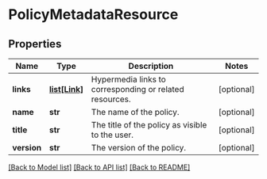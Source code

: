 # PolicyMetadataResource

## Properties
Name | Type | Description | Notes
------------ | ------------- | ------------- | -------------
**links** | [**list[Link]**](Link.md) | Hypermedia links to corresponding or related resources. | [optional] 
**name** | **str** | The name of the policy. | [optional] 
**title** | **str** | The title of the policy as visible to the user. | [optional] 
**version** | **str** | The version of the policy. | [optional] 

[[Back to Model list]](../README.md#documentation-for-models) [[Back to API list]](../README.md#documentation-for-api-endpoints) [[Back to README]](../README.md)


